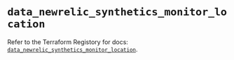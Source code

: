 # `data_newrelic_synthetics_monitor_location`

Refer to the Terraform Registory for docs: [`data_newrelic_synthetics_monitor_location`](https://www.terraform.io/docs/providers/newrelic/d/synthetics_monitor_location).
